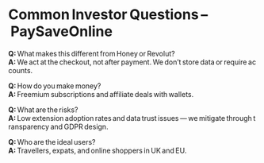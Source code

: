 # Common Investor Questions – PaySaveOnline

**Q:** What makes this different from Honey or Revolut?  
**A:** We act at the checkout, not after payment. We don’t store data or require accounts.

**Q:** How do you make money?  
**A:** Freemium subscriptions and affiliate deals with wallets.

**Q:** What are the risks?  
**A:** Low extension adoption rates and data trust issues — we mitigate through transparency and GDPR design.

**Q:** Who are the ideal users?  
**A:** Travellers, expats, and online shoppers in UK and EU.